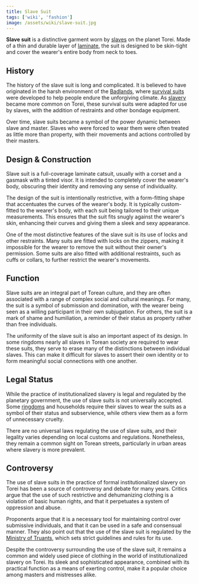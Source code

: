```yaml
---
title: Slave Suit
tags: ['wiki', 'fashion']
image: /assets/wiki/slave-suit.jpg
---
```


**Slave suit** is a distinctive garment worn by [slaves](/wiki/slavery) on the planet Torei. Made of a thin and durable layer of [laminate](/wiki/laminate), the suit is designed to be skin-tight and cover the wearer's entire body from neck to toes.

## History

The history of the slave suit is long and complicated. It is believed to have originated in the harsh environment of the [Badlands](/wiki/badlands), where [survival suits](/wiki/survival-suit) were developed to help people endure the unforgiving climate. As [slavery](/wiki/slavery) became more common on Torei, these survival suits were adapted for use by slaves, with the addition of restraints and other bondage equipment.

Over time, slave suits became a symbol of the power dynamic between slave and master. Slaves who were forced to wear them were often treated as little more than property, with their movements and actions controlled by their masters.

## Design & Construction

Slave suit is a full-coverage laminate catsuit, usually with a corset and a gasmask with a tinted visor. It is intended to completely cover the wearer's body, obscuring their identity and removing any sense of individuality.

The design of the suit is intentionally restrictive, with a form-fitting shape that accentuates the curves of the wearer's body. It is typically custom-fitted to the wearer's body, with each suit being tailored to their unique measurements. This ensures that the suit fits snugly against the wearer's skin, enhancing their curves and giving them a sleek and sexy appearance.

One of the most distinctive features of the slave suit is its use of locks and other restraints. Many suits are fitted with locks on the zippers, making it impossible for the wearer to remove the suit without their owner's permission. Some suits are also fitted with additional restraints, such as cuffs or collars, to further restrict the wearer's movements.

## Function

Slave suits are an integral part of Torean culture, and they are often associated with a range of complex social and cultural meanings. For many, the suit is a symbol of submission and domination, with the wearer being seen as a willing participant in their own subjugation. For others, the suit is a mark of shame and humiliation, a reminder of their status as property rather than free individuals.

The uniformity of the slave suit is also an important aspect of its design. In some ringdoms nearly all slaves in Torean society are required to wear these suits, they serve to erase many of the distinctions between individual slaves. This can make it difficult for slaves to assert their own identity or to form meaningful social connections with one another.

## Legal Status

While the practice of institutionalized slavery is legal and regulated by the planetary government, the use of slave suits is not universally accepted. Some [ringdoms](/wiki/ringdom) and households require their slaves to wear the suits as a symbol of their status and subservience, while others view them as a form of unnecessary cruelty.

There are no universal laws regulating the use of slave suits, and their legality varies depending on local customs and regulations. Nonetheless, they remain a common sight on Torean streets, particularly in urban areas where slavery is more prevalent.

## Controversy

The use of slave suits in the practice of formal institutionalized slavery on Torei has been a source of controversy and debate for many years. Critics argue that the use of such restrictive and dehumanizing clothing is a violation of basic human rights, and that it perpetuates a system of oppression and abuse.

Proponents argue that it is a necessary tool for maintaining control over submissive individuals, and that it can be used in a safe and consensual manner. They also point out that the use of the slave suit is regulated by the [Ministry of Truants](/wiki/ministry-of-truants), which sets strict guidelines and rules for its use.

Despite the controversy surrounding the use of the slave suit, it remains a common and widely used piece of clothing in the world of institutionalized slavery on Torei. Its sleek and sophisticated appearance, combined with its practical function as a means of exerting control, make it a popular choice among masters and mistresses alike.
